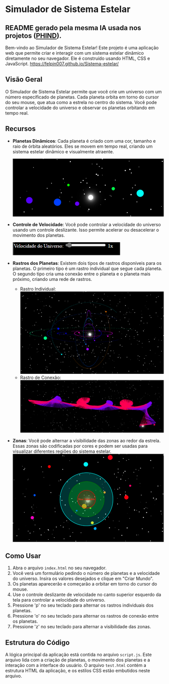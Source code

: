 # Simulador de Sistema Estelar
## README gerado pela mesma IA usada nos projetos ([PHIND](https://phind.com)).

Bem-vindo ao Simulador de Sistema Estelar! Este projeto é uma aplicação web que permite criar e interagir com um sistema estelar dinâmico diretamente no seu navegador. Ele é construído usando HTML, CSS e JavaScript.
https://felpin007.github.io/Sistema-estelar/

## Visão Geral

O Simulador de Sistema Estelar permite que você crie um universo com um número especificado de planetas. Cada planeta orbita em torno do cursor do seu mouse, que atua como a estrela no centro do sistema. Você pode controlar a velocidade do universo e observar os planetas orbitando em tempo real.

## Recursos

- **Planetas Dinâmicos**: Cada planeta é criado com uma cor, tamanho e raio de órbita aleatórios. Eles se movem em tempo real, criando um sistema estelar dinâmico e visualmente atraente.
  
  ![Diversidade de Planetas](diversidade.png "Diversidade de Planetas")
- **Controle de Velocidade**: Você pode controlar a velocidade do universo usando um controle deslizante. Isso permite acelerar ou desacelerar o movimento dos planetas.
  
  ![Controle de Velocidade](velocidade.png "Controle de Velocidade")
- **Rastros dos Planetas**: Existem dois tipos de rastros disponíveis para os planetas. O primeiro tipo é um rastro individual que segue cada planeta. O segundo tipo cria uma conexão entre o planeta e o planeta mais próximo, criando uma rede de rastros.
  - Rastro Individual:
    ![Rastro Individual](rastro.png "Rastro Individual")
  - Rastro de Conexão:
    ![Rastro de Conexão](rastro2.png "Rastro de Conexão")
- **Zonas**: Você pode alternar a visibilidade das zonas ao redor da estrela. Essas zonas são codificadas por cores e podem ser usadas para visualizar diferentes regiões do sistema estelar.
  ![Zonas](zona.png "Zonas")

## Como Usar

1. Abra o arquivo `index.html` no seu navegador.
2. Você verá um formulário pedindo o número de planetas e a velocidade do universo. Insira os valores desejados e clique em "Criar Mundo".
3. Os planetas aparecerão e começarão a orbitar em torno do cursor do mouse.
4. Use o controle deslizante de velocidade no canto superior esquerdo da tela para controlar a velocidade do universo.
5. Pressione 'p' no seu teclado para alternar os rastros individuais dos planetas.
6. Pressione 'o' no seu teclado para alternar os rastros de conexão entre os planetas.
7. Pressione 'z' no seu teclado para alternar a visibilidade das zonas.

## Estrutura do Código

A lógica principal da aplicação está contida no arquivo `script.js`. Este arquivo lida com a criação de planetas, o movimento dos planetas e a interação com a interface do usuário. O arquivo `test.html` contém a estrutura HTML da aplicação, e os estilos CSS estão embutidos neste arquivo.
